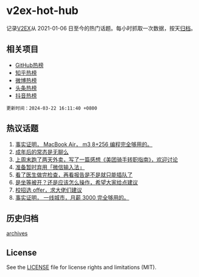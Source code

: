 # v2ex-hot-hub

 记录[V2EX](https://www.v2ex.com/)从 2021-01-06 日至今的热门话题。每小时抓取一次数据，按天[归档](archives)。
 
 ## 相关项目

- [GitHub热榜](https://github.com/lonnyzhang423/github-hot-hub)
- [知乎热榜](https://github.com/lonnyzhang423/zhihu-hot-hub)
- [微博热榜](https://github.com/lonnyzhang423/weibo-hot-hub)
- [头条热榜](https://github.com/lonnyzhang423/toutiao-hot-hub)
- [抖音热榜](https://github.com/lonnyzhang423/douyin-hot-hub)


 `更新时间：2024-03-22 16:11:40 +0800`

## 热议话题

1. [事实证明， MacBook Air， m3 8+256 编程完全够用的。](https://www.v2ex.com/t/1025889)
1. [成年后的常态是无聊么](https://www.v2ex.com/t/1025970)
1. [上周末跑了两天外卖，写了一篇感想《美团骑手转职指南》，欢迎讨论](https://www.v2ex.com/t/1025993)
1. [准备暂时弃用「微信输入法」](https://www.v2ex.com/t/1025936)
1. [看了医生做完检查，再看报告是不是就只能插队了](https://www.v2ex.com/t/1025783)
1. [是坐等被开？还是应该怎么操作，希望大家给点建议](https://www.v2ex.com/t/1025957)
1. [校招选 offer，求大佬们建议](https://www.v2ex.com/t/1025937)
1. [事实证明， 一线城市，月薪 3000 完全够用的。](https://www.v2ex.com/t/1026026)

## 历史归档

[archives](archives)

## License

See the [LICENSE](LICENSE) file for license rights and limitations (MIT).
